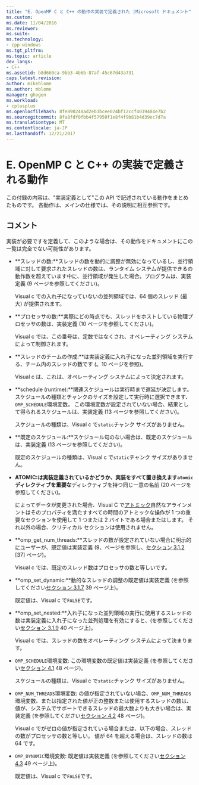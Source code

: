 ```yaml
---
title: "E. OpenMP C と C++ の動作の実装で定義された |Microsoft ドキュメント"
ms.custom: 
ms.date: 11/04/2016
ms.reviewer: 
ms.suite: 
ms.technology:
- cpp-windows
ms.tgt_pltfrm: 
ms.topic: article
dev_langs:
- C++
ms.assetid: b8d660ca-9bb3-4b6b-87af-45c67d43a731
caps.latest.revision: 
author: mikeblome
ms.author: mblome
manager: ghogen
ms.workload:
- cplusplus
ms.openlocfilehash: 8fe890248ad2eb3bcee024bf12ccf4039484e7b2
ms.sourcegitcommit: 8fa8fdf0fbb4f57950f1e8f4f9b81b4d39ec7d7a
ms.translationtype: MT
ms.contentlocale: ja-JP
ms.lasthandoff: 12/21/2017
---
```

# <a name="e-implementation-defined-behaviors-in-openmp-cc"></a>E. OpenMP C と C++ の実装で定義される動作
この付録の内容は、"実装定義として"この API で記述されている動作をまとめたものです。  各動作は、メインの仕様では、その説明に相互参照です。  
  
## <a name="remarks"></a>コメント  
 実装が必要ですを定義して、このような場合は、その動作をドキュメントにこの一覧は完全でない可能性があります。  
  
-   **スレッドの数:**スレッドの数を動的に調整が無効になっているし、並行領域に対して要求されたスレッドの数は、ランタイム システムが提供できるの動作数を超えています中に、並行領域が発生した場合。プログラムは、実装定義 (9 ページを参照してください)。  
  
     Visual c での入れ子になっていないの並列領域では、64 個のスレッド (最大) が提供されます。  
  
-   **プロセッサの数:**実際にどの時点でも、スレッドをホストしている物理プロセッサの数は、実装定義 (10 ページを参照してください)。  
  
     Visual c では、この番号は、定数ではなくされ、オペレーティング システムによって制御されます。  
  
-   **スレッドのチームの作成:**は実装定義に入れ子になった並列領域を実行する、チーム内のスレッドの数です (。10 ページを参照)。  
  
     Visual c は、これは、オペレーティング システムによって決定されます。  
  
-   **schedule (runtime):**関連スケジュールは実行時まで遅延が決定します。 スケジュールの種類とチャンクのサイズを設定して実行時に選択できます、`OMP_SCHEDULE`環境変数。 この環境変数が設定されていない場合、結果として得られるスケジュールは、実装定義 (13 ページを参照してください)。  
  
     スケジュールの種類は、Visual c で`static`チャンク サイズがありません。  
  
-   **既定のスケジュール:**スケジュール句のない場合は、既定のスケジュールは、実装定義 (13 ページを参照してください)。  
  
     既定のスケジュールの種類は、Visual c で`static`チャンク サイズがありません。  
  
-   **ATOMIC:**は実装定義されているかどうか、実装をすべて置き換えます`atomic`ディレクティブを**重要な**ディレクティブを持つ同じ一意の名前 (20 ページを参照してください)。  
  
     によってデータが変更された場合、Visual C で[アトミック](../../parallel/openmp/reference/atomic.md)自然なアラインメントはそのプロパティを満たすすべての時間のアトミックな操作が 1 つの重要なセクションを使用して 1 つまたは 2 バイトである場合またはします。 それ以外の場合、クリティカル セクションは使用されません。  
  
-   **omp_get_num_threads:**スレッドの数が設定されていない場合に明示的にユーザーが、既定値は実装定義 (9、ページを参照し、[セクション 3.1.2](../../parallel/openmp/3-1-2-omp-get-num-threads-function.md) [37] ページ)。  
  
     Visual c では、既定のスレッド数はプロセッサの数と等しいです。  
  
-   **omp_set_dynamic:**動的なスレッドの調整の既定値は実装定義 (を参照してください[セクション 3.1.7](../../parallel/openmp/3-1-7-omp-set-dynamic-function.md) 39 ページ上)。  
  
     既定値は、Visual c で`FALSE`です。  
  
-   **omp_set_nested:**入れ子になった並列領域の実行に使用するスレッドの数は実装定義に入れ子になった並列処理を有効にすると、(を参照してください[セクション 3.1.9](../../parallel/openmp/3-1-9-omp-set-nested-function.md) 40 ページ上)。  
  
     Visual c では、スレッドの数をオペレーティング システムによって決まります。  
  
-   `OMP_SCHEDULE`環境変数: この環境変数の既定値は実装定義 (を参照してください[セクション 4.1](../../parallel/openmp/4-1-omp-schedule.md) 48 ページ)。  
  
     スケジュールの種類は、Visual c で`static`チャンク サイズがありません。  
  
-   `OMP_NUM_THREADS`環境変数: の値が指定されていない場合、`OMP_NUM_THREADS`環境変数、または指定された値が正の整数または使用するスレッドの数は、値が、システムでサポートできるスレッドの最大数よりも大きい場合は、実装定義 (を参照してください[セクション 4.2](../../parallel/openmp/4-2-omp-num-threads.md) 48 ページ)。  
  
     Visual c でがゼロの値が指定されている場合または、以下の場合、スレッドの数がプロセッサの数と等しい。  値が 64 を超える場合は、スレッドの数は 64 です。  
  
-   `OMP_DYNAMIC`環境変数: 既定値は実装定義 (を参照してください[セクション 4.3](../../parallel/openmp/4-3-omp-dynamic.md) 49 ページ上)。  
  
     既定値は、Visual c で`FALSE`です。